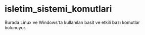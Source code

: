 # isletim_sistemi_komutlari
Burada Linux ve Windows'ta kullanılan basit ve etkili bazı komutlar bulunuyor.
